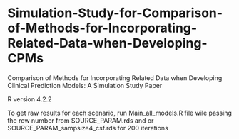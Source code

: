 # Simulation-Study-for-Comparison-of-Methods-for-Incorporating-Related-Data-when-Developing-CPMs
Comparison of Methods for Incorporating Related Data when Developing Clinical Prediction Models: A Simulation Study Paper

R version 4.2.2


To get raw results for each scenario, run Main_all_models.R file wile passing the row number from SOURCE_PARAM.rds and or SOURCE_PARAM_sampsize4_csf.rds for 200 iterations
